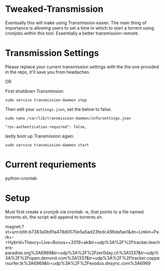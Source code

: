 # Tweaked-Transmission

Eventually this will make using Transmission easier. The main thing of importance is allowing users to set a time in which to start a torrent using cronjobs within this tool. Essentially a better transmission-remote.

# Transmission Settings

Please replace your current transmission settings with the the one provided in the repo, it'll save you from headaches.

OR

First shutdown Transmission

`sudo service transmission-daemon stop`

Then edit your `settings.json`, set the below to false.

`sudo nano /var/lib/transmission-daemon/info/settings.json`

`"rpc-authentication-required": false,`

lastly boot up Transmission again.

`sudo service transmission-daemon start`


# Current requriements
python-crontab

# Setup
Must first create a cronjob via crontab -e, that points to a file named torrents.sh, the script will append to torrents.sh.



magnet:?xt=urn:btih:b7383a0b91a478d0570e5a5ad23fedc496dafae1&dn=Linkin+Park+-+Hybrid+Theory+Live+Bonus++2019+ak&tr=udp%3A%2F%2Ftracker.leechers-paradise.org%3A6969&tr=udp%3A%2F%2Fzer0day.ch%3A1337&tr=udp%3A%2F%2Fopen.demonii.com%3A1337&tr=udp%3A%2F%2Ftracker.coppersurfer.tk%3A6969&tr=udp%3A%2F%2Fexodus.desync.com%3A6969